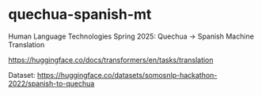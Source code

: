 # quechua-spanish-mt
Human Language Technologies Spring 2025: Quechua -> Spanish Machine Translation

https://huggingface.co/docs/transformers/en/tasks/translation

Dataset: https://huggingface.co/datasets/somosnlp-hackathon-2022/spanish-to-quechua 
